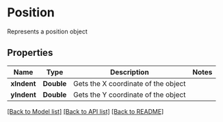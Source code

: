 ﻿
# Position
Represents a position object

## Properties
Name | Type | Description | Notes
------------ | ------------- | ------------- | -------------
**xIndent** | **Double** | Gets the X coordinate of the object | 
**yIndent** | **Double** | Gets the Y coordinate of the object | 


[[Back to Model list]](../../README.md#documentation-for-models) [[Back to API list]](../../README.md#documentation-for-api-endpoints) [[Back to README]](../../README.md)


